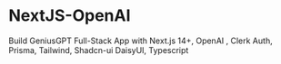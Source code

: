 # NextJS-OpenAI
Build GeniusGPT Full-Stack App with Next.js 14+, OpenAI , Clerk Auth, Prisma, Tailwind, Shadcn-ui DaisyUI, Typescript
